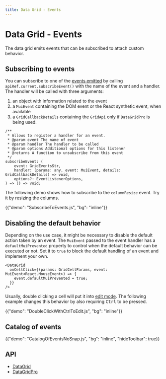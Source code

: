 ```yaml
---
title: Data Grid - Events
---
```


# Data Grid - Events [<span class="plan-pro"></span>](https://mui.com/store/items/mui-x-pro/)

<p class="description">The data grid emits events that can be subscribed to attach custom behavior.</p>

## Subscribing to events

You can subscribe to one of the [events emitted](/x/react-data-grid/events/#catalog-of-events) by calling `apiRef.current.subscribeEvent()` with the name of the event and a handler. The handler will be called with three arguments:

1. an object with information related to the event
2. a `MuiEvent` containing the DOM event or the React synthetic event, when available
3. a `GridCallbackDetails` containing the `GridApi` only if `DataGridPro` is being used.

```tsx
/**
 * Allows to register a handler for an event.
 * @param event The name of event
 * @param handler The handler to be called
 * @param options Additional options for this listener
 * @returns A function to unsubscribe from this event
 */
subscribeEvent: (
    event: GridEventsStr,
    handler: (params: any, event: MuiEvent, details: GridCallbackDetails) => void,
    options?: EventListenerOptions,
) => () => void;
```

The following demo shows how to subscribe to the `columnResize` event. Try it by resizing the columns.

{{"demo": "SubscribeToEvents.js", "bg": "inline"}}

## Disabling the default behavior

Depending on the use case, it might be necessary to disable the default action taken by an event.
The `MuiEvent` passed to the event handler has a `defaultMuiPrevented` property to control when the default behavior can be executed or not.
Set it to `true` to block the default handling of an event and implement your own.

```tsx
<DataGrid
  onCellClick={(params: GridCellParams, event: MuiEvent<React.MouseEvent>) => {
    event.defaultMuiPrevented = true;
  }}
/>
```

Usually, double clicking a cell will put it into [edit mode](/x/react-data-grid/editing/).
The following example changes this behavior by also requiring <kbd class="key">Ctrl</kbd> to be pressed.

{{"demo": "DoubleClickWithCtrlToEdit.js", "bg": "inline"}}

## Catalog of events

{{"demo": "CatalogOfEventsNoSnap.js", "bg": "inline", "hideToolbar": true}}

## API

- [DataGrid](/x/api/data-grid/data-grid/)
- [DataGridPro](/x/api/data-grid/data-grid-pro/)
